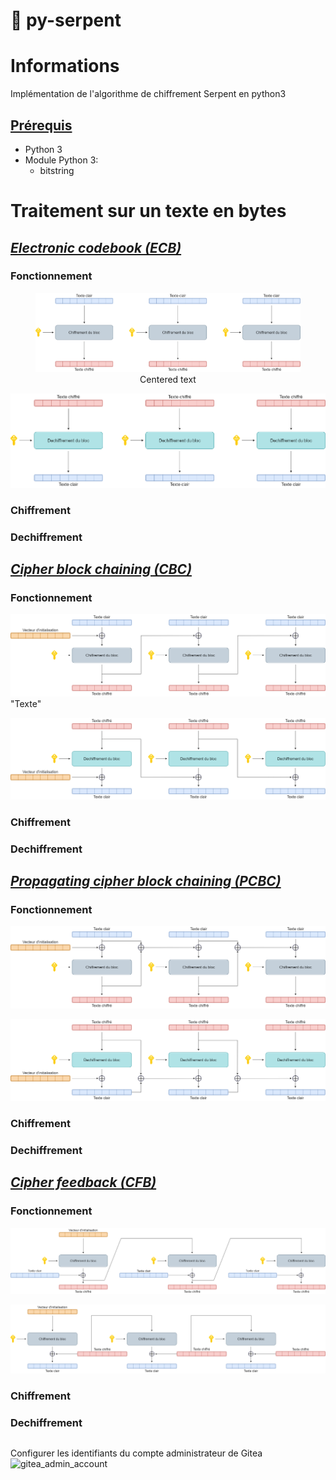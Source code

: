 # :snake: py-serpent
# Informations
Implémentation de l'algorithme de chiffrement Serpent en python3
## <ins>Prérequis</ins>
- Python 3
- Module Python 3:
   - bitstring

# Traitement sur un texte en bytes
## <ins>_Electronic codebook (ECB)_</ins>
### Fonctionnement
<figure>
<img src="Image/ECB_Encrypt.png">
<center>Centered text</center>
</figure>

![ECB_Decrypt](Image/ECB_Decrypt.png)
### Chiffrement
### Dechiffrement
## <ins>_Cipher block chaining (CBC)_</ins>
### Fonctionnement
![CBC_Encrypt](Image/CBC_Encrypt.png) "Texte"

![CBC_Decrypt](Image/CBC_Decrypt.png)
### Chiffrement
### Dechiffrement
## <ins>_Propagating cipher block chaining (PCBC)_</ins>
### Fonctionnement
![PCBC_Encrypt](Image/PCBC_Encrypt.png)

![PCBC_Decrypt](Image/PCBC_Decrypt.png)
### Chiffrement
### Dechiffrement
## <ins>_Cipher feedback (CFB)_</ins>
### Fonctionnement
![CFB_Encrypt](Image/CFB_Encrypt.png)

![CFB_Decrypt](Image/CFB_Decrypt.png)
### Chiffrement
### Dechiffrement
```python

```

Configurer les identifiants du compte administrateur de Gitea
![gitea_admin_account](Image/gitea_admin_account.png)


